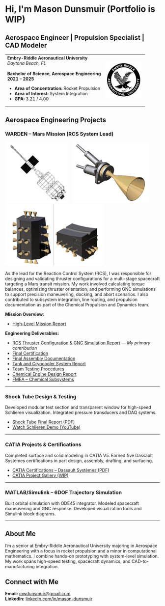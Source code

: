 # Hi, I'm Mason Dunsmuir (Portfolio is WIP)
##  Aerospace Engineer | Propulsion Specialist | CAD Modeler

<table>
  <tr>
    <td valign="top" width="70%">
      <strong>Embry-Riddle Aeronautical University</strong><br/>
      <em>Daytona Beach, FL</em><br/><br/>
      <strong>Bachelor of Science, Aerospace Engineering</strong><br/>
      <strong>2021 – 2025</strong><br/>
      <ul>
        <li><strong>Area of Concentration:</strong> Rocket Propulsion</li>
        <li><strong>Area of Interest:</strong> System Integration</li>
        <li><strong>GPA:</strong> 3.21 / 4.00</li>
      </ul>
    </td>
    <td width="30%">
      <img src="erauLOGO.png" alt="Embry-Riddle Logo" width="120"/>
    </td>
  </tr>
</table>

## Aerospace Engineering Projects

<h3>WARDEN – Mars Mission (RCS System Lead)</h3>

<p>
  <img src="wardenimg.png" alt="WARDEN Logo" height="200" style="margin-right: 10px;">
  <img src="rcs_nozzle.png" alt="RCS Nozzle" height="200" style="margin-right: 10px;">
  <img src="rcs_assembly.png" alt="RCS Assembly" height="200">
</p>

<p>
As the lead for the Reaction Control System (RCS), I was responsible for designing and validating thruster configurations for a multi-stage spacecraft targeting a Mars transit mission. My work involved calculating torque balances, optimizing thruster orientation, and performing GNC simulations to support precision maneuvering, docking, and abort scenarios. I also contributed to subsystem integration, line routing, and propulsion documentation as part of the Chemical Propulsion and Dynamics team.
</p>

**Mission Overview:**
- [High-Level Mission Report](High-Level_Mission_Report.pdf)

**Engineering Deliverables:**
- [RCS Thruster Configuration & GNC Simulation Report](WARDEN_RCS_System_Report.pdf) — *My primary contribution*
- [Final Certification](Final_Certification.pdf)
- [Final Assembly Documentation](Final_Assembly_Report.pdf)
- [Tank and Cryocooler System Report](Tank_and_Cryocooler_System_Report.pdf)
- [Team Testing Procedures](Chemical_Team_Testing_Procedures_Documentation.pdf)
- [Chemical Engine Design Report](Chemical_Engine_System_Report.pdf)
- [FMEA – Chemical Subsystems](ChemicalFMEA.pdf)
---
### Shock Tube Design & Testing

Developed modular test section and transparent window for high-speed Schlieren visualization. Integrated pressure transducers and DAQ systems.

- [Shock Tube Final Report (PDF)](Shock_Tube_Final_Report.pdf)  
- [Watch Schlieren Demo (YouTube)](https://youtu.be/UaHGwScwaRw)

---

### CATIA Projects & Certifications

Completed surface and solid modeling in CATIA V5. Earned five Dassault Systèmes certifications in part design, assembly, drafting, and surfacing.

- [CATIA Certifications – Dassault Systèmes (PDF)](Catia.Certs.2025.pdf)
- [CATIA Project Gallery (WIP)](EngineAssembly.pdf)

---

### MATLAB/Simulink – 6DOF Trajectory Simulation

Built orbital simulation with ODE45 integrator. Modeled spacecraft maneuvering and GNC response. Developed visualization tools and Simulink block diagrams.

---

## About Me

I’m a senior at Embry-Riddle Aeronautical University majoring in Aerospace Engineering with a focus in rocket propulsion and a minor in computational mathematics. I combine hands-on prototyping with system-level simulation. My work spans high-speed testing, spacecraft dynamics, and CAD-to-manufacturing integration.

## Connect with Me

**Email:** [mwdunsmuir@gmail.com](mailto:mwdunsmuir@gmail.com)  
**LinkedIn:** [linkedin.com/in/mason-dunsmuir](https://www.linkedin.com/in/mason-dunsmuir)
